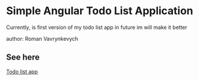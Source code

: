 # Simple Angular Todo List Application
Currently, is first version of my todo list app in future im will make it better

author: Roman Vavrynkevych


## See here
[Todo list app](https://romanvavryn.github.io/AngularTodoApp/)
